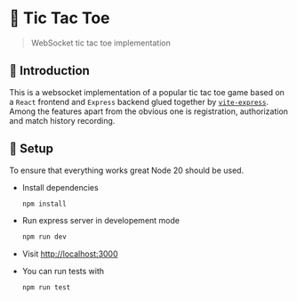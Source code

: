 # 🎲 Tic Tac Toe

> WebSocket tic tac toe implementation

## 💬 Introduction

This is a websocket implementation of a popular tic tac toe game based on a `React` frontend and `Express` backend glued together by [`vite-express`](https://github.com/szymmis/vite-express). Among the features apart from the obvious one is registration, authorization and match history recording.

## 🔧 Setup

To ensure that everything works great Node 20 should be used.

- Install dependencies

    ```sh
    npm install
    ```

- Run express server in developement mode

    ```sh
    npm run dev
    ```

- Visit <http://localhost:3000>

- You can run tests with

    ```sh
    npm run test
    ```
